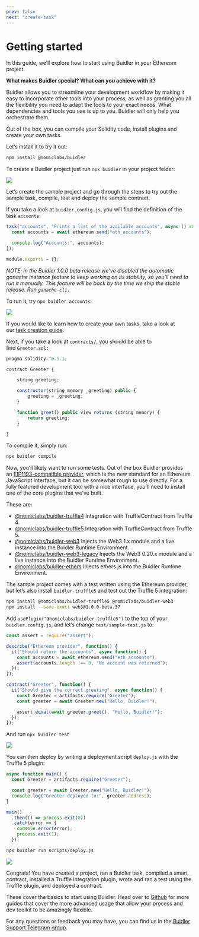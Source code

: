 ```yaml
---
prev: false
next: "create-task"
---
```


# Getting started

In this guide, we’ll explore how to start using Buidler in your Ethereum project.

**What makes Buidler special? What can you achieve with it?**

Buidler allows you to streamline your development workflow by making it easy to incorporate other tools into your process, as well as granting you all the flexibility you need to adapt the tools to your exact needs. What dependencies and tools you use is up to you. Buidler will only help you orchestrate them.

Out of the box, you can compile your Solidity code, install plugins and create your own tasks.

Let’s install it to try it out:

```bash
npm install @nomiclabs/buidler
```

To create a Buidler project just run `npx buidler` in your project folder:

![](https://cdn-images-1.medium.com/max/1600/1*Ri6bdhh0eIJTJT31dy6DhQ.png)

Let’s create the sample project and go through the steps to try out the sample task, compile, test and deploy the sample contract.

If you take a look at `buidler.config.js`, you will find the definition of the task `accounts`:

```js
task("accounts", "Prints a list of the available accounts", async () => {
  const accounts = await ethereum.send("eth_accounts");

  console.log("Accounts:", accounts);
});

module.exports = {};
```

_NOTE: in the Buidler 1.0.0 beta release we’ve disabled the automatic ganache instance feature to keep working on its stability, so you’ll need to run it manually. This feature will be back by the time we ship the stable release. Run `ganache-cli.`_

To run it, try `npx buidler accounts`:

![](https://cdn-images-1.medium.com/max/1600/1*2bJCtJV4kjvmWt85mY3wTg.png)

If you would like to learn how to create your own tasks, take a look at our [task creation guide](https://medium.com/nomic-labs-blog/how-to-create-a-buidler-task-55658aa89aff).

Next, if you take a look at `contracts/`, you should be able to find `Greeter.sol:`

```js
pragma solidity ^0.5.1;

contract Greeter {

    string greeting;

    constructor(string memory _greeting) public {
        greeting = _greeting;
    }

    function greet() public view returns (string memory) {
        return greeting;
    }

}
```

To compile it, simply run:

```bash
npx buidler compile
```

Now, you’ll likely want to run some tests. Out of the box Buidler provides an [EIP1193-compatible provider](https://eips.ethereum.org/EIPS/eip-1193), which is the new standard for an Ethereum JavaScript interface, but it can be somewhat rough to use directly. For a fully featured development tool with a nice interface, you’ll need to install one of the core plugins that we’ve built.

These are:

- [@nomiclabs/buidler-truffle4](https://github.com/nomiclabs/buidler-truffle4) Integration with TruffleContract from Truffle 4.
- [@nomiclabs/buidler-truffle5](https://github.com/nomiclabs/buidler-truffle5) Integration with TruffleContract from Truffle 5.
- [@nomiclabs/buidler-web3](https://github.com/nomiclabs/buidler-web3) Injects the Web3 1.x module and a live instance into the Buidler Runtime Environment.
- [@nomiclabs/buidler-web3-legacy](https://github.com/nomiclabs/buidler-web3-legacy) Injects the Web3 0.20.x module and a live instance into the Buidler Runtime Environment.
- [@nomiclabs/buidler-ethers](https://github.com/nomiclabs/buidler-ethers) Injects ethers.js into the Buidler Runtime Environment.

The sample project comes with a test written using the Ethereum provider, but let’s also install `buidler-truffle5` and test out the Truffle 5 integration:

```bash
npm install @nomiclabs/buidler-truffle5 @nomiclabs/buidler-web3 
npm install --save-exact web3@1.0.0-beta.37
```

Add `usePlugin("@nomiclabs/buidler-truffle5")` to the top of your `buidler.config.js`, and let’s change `test/sample-test.js` to:

```js
const assert = require("assert");

describe("Ethereum provider", function() {
  it("Should return the accounts", async function() {
    const accounts = await ethereum.send("eth_accounts");
    assert(accounts.length !== 0, "No account was returned");
  });
});

contract("Greeter", function() {
  it("Should give the correct greeting", async function() {
    const Greeter = artifacts.require("Greeter");
    const greeter = await Greeter.new("Hello, Buidler!");

    assert.equal(await greeter.greet(), "Hello, Buidler!");
  });
});
```

And run `npx buidler test`

![](https://cdn-images-1.medium.com/max/1600/1*jI5V8qIjm6_iz7mFxxsFPg.png)

You can then deploy by writing a deployment script `deploy.js` with the Truffle 5 plugin:

```js
async function main() {
  const Greeter = artifacts.require("Greeter");

  const greeter = await Greeter.new("Hello, Buidler!");
  console.log("Greeter deployed to:", greeter.address);
}

main()
  .then(() => process.exit(0))
  .catch(error => {
    console.error(error);
    process.exit(1);
  });
```

```bash
npx buidler run scripts/deploy.js
```

![](https://cdn-images-1.medium.com/max/1600/1*QQFgWhKhpnpLeU4FX18sSg.png)

Congrats! You have created a project, ran a Buidler task, compiled a smart contract, installed a Truffle integration plugin, wrote and ran a test using the Truffle plugin, and deployed a contract.

These cover the basics to start using Buidler. Head over to [Github](https://github.com/nomiclabs/buidler) for more guides that cover the more advanced usage that allow your process and dev toolkit to be amazingly flexible.

For any questions or feedback you may have, you can find us in the [Buidler Support Telegram group](http://t.me/BuidlerSupport).
